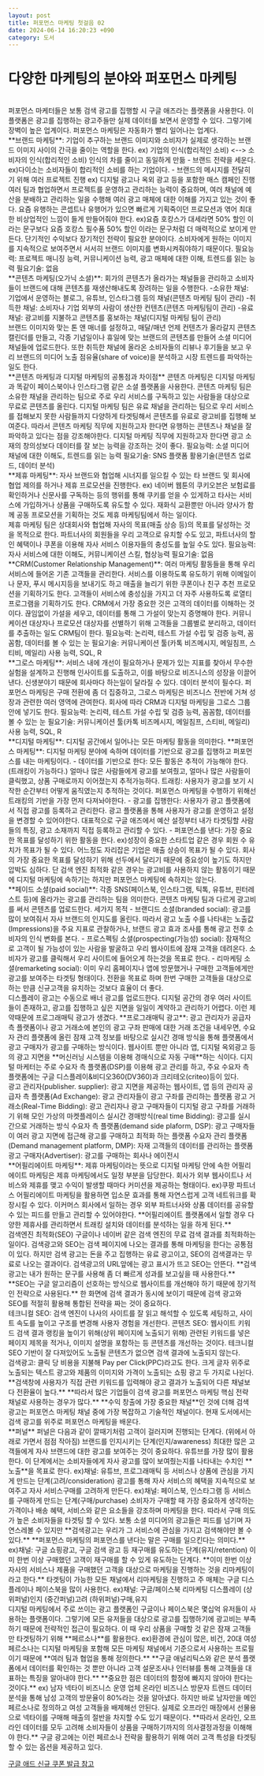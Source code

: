 ```yaml
---
layout: post
title: 퍼포먼스 마케팅 첫걸음 02
date: 2024-06-14 16:20:23 +090
category: 도서
---
```

# 다양한 마케팅의 분야와 퍼포먼스 마케팅  

<br>  
퍼포먼스 마케터들은 보통 검색 광고를 집행할 시 구글 애즈라는 플랫폼을 사용한다.  
이 플랫폼은 광고를 집행하는 광고주들만 실제 데이터를 보면서 운영할 수 있다.  
그렇기에 장벽이 높은 업계이다.  
퍼포먼스 마케팅은 자동화가 빨리 일어나는 업계다.  
<br>  
**브랜드 마케팅**: 기업이 추구하는 브랜드 이미지와 소비자가 실제로 생각하는 브랜드 이미지 사이의 간극을 줄이는 역할을 한다.  
ex) 기업의 인식(합리적인 소비) <--> 소비자의 인식(합리적인 소비)  
                인식의 차를 줄이고 동일하게 만듦  
- 브랜드 전략을 세운다.  
ex)다이소는 소비자들이 합리적인 소비를 하는 기업이다.  
- 브랜드의 메시지를 전달히기 위해 여러 프로젝트 진행  
ex) 디지털 광고나 옥외 광고 등을 포함한 매스 캠페인 진행  
여러 팀과 협업하면서 프로젝트를 운영하고 관리하는 능력이 중요하며, 여러 채널에 예산을 분배하고 관리하는 일을 수행해  
여러 광고 매체에 대한 이해를 가지고 있는 것이 좋다.  
요즘 유행하는 콘셉트나 유행어가 있으면 빠르게 기획죽이던 프로모션과 엮어 최대한 비상업적인 느낌이 들게 만들어줘야 한다.  
ex)요즘 호캉스가 대세라면 50% 할인 이라는 문구보다 요즘 호캉스 필수품 50% 할인 이라는 문구처럼 더 매력적으로 보이게 만든다.  
단기적인 수익보다 장기적인 전략이 필요한 분야이다. 소비자에게 원하는 이미지를 지속적으로 보여주면서 서서히 브랜드 이미지를 변화시켜줘야하기 때문이다.  
필요능력: 프로젝트 매니징 능력, 커뮤니케이션 능력, 광고 매체에 대한 이해, 트렌드를 읽는 능력  
필요기술: 없음  
<br>  
**콘텐츠 마케팅(오가닉 소셜)**: 회가의 콘텐츠가 올라가는 채널들을 관리하고 소비자들이 브랜드에 대해 콘텐츠를 재생산해내도록 장려하는 일을 수행한다.  
-소유한 채널: 기업에서 운영하는 블로그, 유튜브, 인스타그램 등의 채널(콘텐츠 마케팅 팀이 관리)  
-취득한 채널: 소비자나 기업 외부의 사람이 생산한 컨텐츠(콘텐츠 마케팅팀이 관리)  
-유료 채널: 광고비를 지불하고 콘텐츠를 홍보하는 채널(디지털 마케팅 팀이 관리)  
<br>  
브랜드 이미지와 맞는 톤 앤 매너를 설정하고, 매달/매년 언제 컨텐츠가 올라갈지 콘텐츠 캘린더를 만들고,  
각종 기념일이나 휴일에 맞는 브랜드의 콘텐츠를 만들어 소셜 미디어 채널들에 업로드한다.  
또한 취득한 채널에 올라온 소비자들의 리뷰나 후기들을 보고 우리 브랜드의 미디어 노출 점유율(share of voice)을 분석하고 시장 트렌드를 파악하는 일도 한다.  
<br>
**콘텐츠 마케팅과 디지털 마케팅의 공통점과 차이점**  
콘텐츠 마케팅은 디지털 마케팅과 똑같이 페이스북이나 인스타그램 같은 소셜 플랫폼을 사용한다.  
콘텐츠 마케팅 팀은 소유한 채널을 관리하는 팀으로 주로 우리 서비스를 구독하고 있는 사람들을 대상으로 무료로 콘텐츠를 올린다. 
디지털 마케팅 팀은 유료 채널을 관리하는 팀으로 우리 서비스를 접해보지 못한 사람들까지 다양하게 타겟팅해서 콘텐츠를 유료로 광고비를 집행해 보여준다.  
따라서 콘텐츠 마케팅 직무에 지원하고자 한다면 유행하는 콘텐츠나 채널을 잘 파악하고 있다는 점을 강조해야한다.  
디지털 마케팅 직무에 지원하고자 한다면 광고 소재의 창의성보다 데이터를 잘 보는 능력을 강조하는 것이 좋다.  
필요능력: 소셜 미디어 채널에 대한 이해도, 트렌드를 읽는 능력  
필요기술: SNS 플랫폼 활용기술(콘텐츠 업로드, 데이터 분석)  
<br>  
**제휴 마케팅**: 자사 브랜드와 협업해 시너지를 일으킬 수 있는 타 브랜드 및 회사에 협업 제의를 하거나 제휴 프로모션을 진행한다.  
ex) 네이버 웹툰의 쿠키오븐은 보험료를 확인하거나 신문사를 구독하는 등의 행위를 통해 쿠키를 얻을 수 있게하고 타사는 서비스에 가입하거나 상품을 구매하도록 유도할 수 있다.  
재화식 교환뿐만 아니라 양사가 함께 공동 프로모션을 기획하는 것도 제휴 마케팅팀에서 하는 일이다.  
<br>  
제휴 마케팅 팀은 상대회사와 협업해 자사의 목표(매출 상승 등)의 목표를 달성하는 것을 목적으로 한다.  
파트너사의 회원들을 우리 고객으로 유치할 수도 있고, 파트너사의 할인 혜택이나 쿠폰을 이용해 자사 서비스 이용자들의 충성도를 높일 수도 있다.  
필요능력: 자사 서비스에 대한 이해도, 커뮤니케이션 스킬, 협상능력  
필요기술: 없음  
<br>  
**CRM(Customer Relationship Management)**: 여러 마케팅 활동들을 통해 우리 서비스에 들어온 기존 고객들을 관리한다.  
서비스를 이용하도록 유도하기 위해 이메일이나 문자, 푸시 메시지등을 보내기도 하고 매출을 늘리기 위한 쿠폰이나 친구 추천 프로모션을 기획하기도 한다.  
고객들이 서비스에 충성심을 가지고 더 자주 사용하도록 로열티 프로그램을 기획하기도 한다.  
CRM에서 가장 중요한 것은 고객의 데이터를 이해하는 것이다. 끊임없이 가설을 세우고, 데이터를 통해 그 가설이 맞는지 증명해야 한다.  
커뮤니케이션 대상자나 프로모션 대상자를 선별하기 위해 고객들을 그룹별로 분리하고, 데이터를 추출하는 일도 CRM팀이 한다.  
필요능력: 논리력, 테스트 가설 수립 및 검증 능력, 꼼꼼함, 데이터를 볼 수 있는 눈  
필요기술: 커뮤니케이션 툴(카톡 비즈메시지, 메일침프, 스티비, 메일리) 사용 능력, SQL, R  
<br>  
**그로스 마케팅**: 서비스 내에 개선이 필요하거나 문제가 있는 지표를 찾아서 무수한 실험을 설계하고 진행해 인사이트를 도출하고, 이를 바탕으로 비즈니스의 성장을 이끌어낸다.  
신생분야기 때문에 회사마다 하는일이 달라질 수 있다. 데이터 분석이 필수다.  
퍼포먼스 마케팅은 구매 전환에 좀 더 집중하고, 그로스 마케팅은 비즈니스 전반에 거쳐 성장과 관련한 여러 영역에 관여한다.  
회사에 따라 CRM과 디지털 마케팅을 그로스 그룹안에 넣기도 한다.  
필요능력: 논리력, 테스트 가설 수립 및 검증 능력, 꼼꼼함, 데이터를 볼 수 있는 눈  
필요기술: 커뮤니케이션 툴(카톡 비즈메시지, 메일침프, 스티비, 메일리) 사용 능력, SQL, R  
<br>  
**디지털 마케팅**: 디지털 공간에서 일어나는 모든 마케팅 활동을 의미한다.  
**퍼포먼스 마케팅**: 디지털 마케팅 분야에 속하며 데이터를 기반으로 광고를 집행하고 퍼포먼스를 내는 마케팅이다.  
- 데이터를 기반으로 한다: 모든 활동은 추적이 가능해야 한다.(트래킹이 가능하다.)  
얼마나 많은 사람들에게 광고를 보여줬고, 얼마나 많은 사람들이 클릭했고, 상품 구매로까지 이어졌는지 추적가능하다.  
트래킹: 사용자가 광고를 보기 시작한 순간부터 어떻게 움직였는지 추적하는 것이다.  
퍼포먼스 마케팅을 수행하기 위해선 트래킹의 기반을 가장 먼저 다져놔야한다.  
- 광고를 집행한다: 사용자가 광고 플랫폼에서 직접 광고를 등록하고 관리한다.  
광고 플랫폼을 통해 사용자가 광고를 운영하고 설정을 변경할 수 있어야한다.  
대표적으로 구글 애즈에서 예산 설정부터 내가 타겟팅할 사람들의 특징, 광고 소재까지 직접 등록하고 관리할 수 있다.  
- 퍼포먼스를 낸다: 가장 중요한 목표를 달성하기 위한 활동을 한다.  
ex)성장이 중요한 스타트업 같은 경우 회원 수 유치가 목표가 될 수 있다. 어느정도 자리잡은 기업은 매출 상승이 목표가 될 수 있다.  
회사의 가장 중요한 목표를 달성하기 위해 선두에서 달리기 때문에 중요성이 높기도 하지만 압박도 심하다.  
단 검색 엔진 최적화 같은 경우는 광고비를 사용하지 않는 활동이기 때문에 디지털 마케팅에 속하기는 하지만 퍼포먼스 마케팅에 속하지는 않는다.  
<br>  
**페이드 소셜(paid social)**: 각종 SNS(페이스북, 인스타그램, 틱톡, 유튜브, 핀터레스트 등)에 올라가는 광고를 관리하는 팀을 의미한다.  
콘텐츠 마케팅 팀과 다르게 광고비를 써서 콘텐츠를 업로드한다.  
세가지 목적  
- 브랜디드 소셜(branded social): 광고를 많이 보여줘서 자사 브랜드의 인지도를 올린다. 따라서 광고 노출 수를 나타내는 노출값(Impressions)을 주요 지표로 관찰하거나,  
브랜드 광고 효과 조사를 통해 광고 전후 소비자의 인식 변화를 본다.    
- 프로스펙팅 소셜(prospecting(가능성) social): 잠재적으로 고객이 될 가능성이 있는 사람을 발굴하고 우리 웹사이트에 잠재 고객을 데려온다.  
소비자가 광고를 클릭해서 우리 사이트에 들어오게 하는것을 목표로 한다.  
- 리마케팅 소셜(remarketing social): 이미 우리 홈페이지나 앱에 방문했거나 구매한 고객들에게만 광고를 보여주는 타겟팅 형태이다.  
전환을 목표로 하며 한번 구매한 고객들을 대상으로 하는 만큼 신규고객을 유치하는 것보다 효율이 더 좋다.  
<br>  
디스플레이 광고는 수동으로 배너 광고를 업로드한다. 디지털 공간의 경우 여러 사이트들이 존재하고, 광고를 집행하고 싶은 지면을 일일이 계약하고 관리하기 어렵다.  
이런 제약때문에 프로그래매틱 광고가 생겼다.  
**프로그래매틱 광고**: 광고 관리자가 공급자 측 플랫폼이나 광고 거래소에 본인의 광고 구좌 판매에 대한 거래 조건을 내세우면,  
수요자 관리 플랫폼에 올린 잠재 고객 정보를 바탕으로 실시간 경매 방식을 통해 플랫폼에서 광고 구매자가 광고를 구매하는 방식이다.  
웹사이트 뿐만 아니라 앱, 디지털 옥외광고 등의 광고 지면을 **머신러닝 시스템을 이용해 경매식으로 자동 구매**하는 식이다.  
디지털 마케터는 주로 수요자 측 플랫폼(DSP)를 이용해 광고 관리를 하고, 주요 수요자 측 플랫폼에는 구글 디스플레이&비디오360(DV360)과 크리테오(criteo)등이 있다.  
<br>  
광고 관리자(publisher. supplier): 광고 지면을 제공하는 웹사이트, 앱 등의 관리자  
공급자 측 플랫폼(Ad Exchange): 광고 관리자들이 광고 구좌를 관리하는 플랫폼  
광고 거래소(Real-Time Bidding): 광고 관리자나 광고 구매자들이 디지털 광고 구좌를 거래하기 위해 모인 가상의 마켓플레이스  
실시간 경매방식(real time Bidding): 광고를 실시간으로 거래하는 방식  
수요자 측 플랫폼(demand side plaform, DSP): 광고 구매자들이 여러 광고 지면에 접근해 광고를 구매하고 최적화 하는 플랫폼  
수요자 관리 플랫폼(Demand management platform, DMP): 자재 고객들의 데이터를 관리하는 플랫폼  
광고 구매자(Advertiser): 광고를 구매하는 회사나 에이전시  
<br>  
**어필리에이트 마케팅**: 제휴 마케팅이라는 뜻으로 디지털 마케팅 안에 속한 어필리에이트 마케팅은 제휴 마케팅에서도 일정 부분을 담당한다.  
회사가 외부 웹사이트나 서비스와 제휴를 맺고 수익이 발생할 때마다 커미션을 제공하는 형태이다.  
ex)쿠팡 파트너스  
어필리에이트 마케팅을 활용하면 입소문 효과를 통해 자연스럽게 고객 네트워크를 확장시킬 수 있다.  
이커머스 회사에서 일하는 경우 외부 파트너사와 상품 데이터를 공유할 수 있는 피드를 만들고 관리할 수 있어야한다.  
**어필리에이트 플랫폼에서 일할 경우 다양한 제휴사를 관리하면서 트래킹 설치와 데이터를 분석하는 일을 하게 된다.**  
<br>  
검색엔진 최적화(SEO) 구글이나 네이버 같은 검색 엔진의 무료 검색 결과를 최적화하는 일이다.  
검색광고와 SEO는 검색 페이지에 나오는 결과를 통해 마케팅을 한다는 공통점이 있다.  
하지만 검색 광고는 돈을 주고 집행하는 유료 광고이고, SEO의 검색결과는 무료로 나오는 결과이다.  
검색광고의 URL앞에는 광고 표시가 뜨고 SEO는 안뜬다.  
**검색광고는 내가 원하는 문구를 사용해 좀 더 빠르게 성과를 보고싶을 때 사용한다.**  
**SEO는 구글 알고리즘이 선호하는 방식으로 웹사이트를 개선해야 하기 때문에 장기적인 전략으로 사용된다.**  
한 화면에 검색 결과가 동시에 보이기 때문에 검색 광고와 SEO를 적절히 활용해 통합된 전략을 짜는 것이 중요하다.  
<br>  
테크니컬 SEO: 검색 엔진이 나사의 사이트를 잘 읽고 해석할 수 있도록 세팅하고, 사이트 속도를 높이고 구조를 변경해 사용자 경험을 개선한다.  
콘텐츠 SEO: 웹사이트 키워드 검색 결과 랭킹을 높이기 위해(상위 페이지에 노출되기 위해) 관련된 키워드를 넣은 페이지 제목을 적거나, 이미지 설명을 포함하는 등 콘텐츠를 개선하는 것이다.  
테크니컬 SEO 기반이 잘 다져있어도 노출될 콘텐츠가 없으면 검색 결과에 노출되지 않는다.  
<br>  
검색광고: 클릭 당 비용을 지불해 Pay per Click(PPC)라고도 한다.  
크게 글자 위주로 노출되는 텍스트 광고와 제품의 이미지와 가격이 노출되는 쇼핑 광고 두 가지로 나뉜다.  
**검색창에 사용자가 직접 관련 키워드를 입력해야 광고 결과가 노출되어 다른 채널보다 전환율이 높다.**  
**따라서 많은 기업들이 검색 광고를 퍼포먼스 마케팅 핵심 전략 채널로 사용하는 경우가 많다.**   
**수익 창출에 가장 중요한 채널**인 것에 더해 검색 광고는 퍼포먼스 마케팅 채널 중에 가장 복잡하고 기술적인 채널이다.  
현재 도서에서는 검색 광고를 위주로 퍼포먼스 마케팅을 배운다.  
<br>  
**퍼널**  
퍼널은 다음과 같이 깔때기처럼 고객이 걸러지며 진행되는 단계다.  (위에서 아래로 가면서 점점 작아짐)  
브랜드를 인지시키는 단계(인지/awareness)  
최대한 많은 고객들에게 자사 브랜드에 대한 광고를 보여주는 것이 중요하다. 유튜브를 가장 많이 활용한다.  
이 단계에서는 소비자들에게 자사 광고를 많이 보여줬는지를 나타내는 수치인 **노출**을 목표로 한다.  
ex)채널: 유튜브, 프로그래매틱 등  
서비스나 상품에 관심을 가지게 만드는 단계(고려/consideration)  
광고를 통해 자사 서비스의 혜택을 지속적으로 보여주고 자사 서비스구매를 고려하게 만든다.  
ex)채널: 페이스북, 인스타그램 등  
서비스를 구매하게 만드는 단계(구매/purchase)  
소비자가 구매할 때 가장 중요하게 생각하는 가격이나 배송 혜택, 서비스와 같은 요소들을 강조하며 마케팅을 한다.  
따라서 구매 의도가 높은 소비자들을 타겟팅 할 수 있다.  
보통 소셜 미디어의 광고들은 피드를 넘기며 자연스레볼 수 있지만 **검색광고는 우리가 그 서비스에 관심을 가지고 검색해야만 볼 수 있다.**  
**퍼포먼스 마케팅의 퍼포먼스를 낸다는 말은 구매를 일으킨다는 의미다.**  
ex)채널: 구글 쇼핑광고, 구글 검색 광고 등  
재구매를 유도하는 단계(유지/retention)  
이미 한번 이상 구매했던 고객이 재구매를 할 수 있게 유도하는 단계다.  
**이미 한번 이상 자사의 서비스나 제품을 구매했던 고객을 대상으로 마케팅을 진행하는 것을 리마케팅이라고 한다.**  
타겟팅이 가능한 모든 채널에서 리마케팅을 진행하고 주 매체는 구글 디스플레이나 페이스북을 많이 사용한다.  
ex)채널: 구글/페이스북 리마케팅 디스플레이  
(상위퍼널)인지  
(중간퍼널)고려  
(하위퍼널)구매,유지  
<br>  
디지털 마케팅에서 주로 쓰이는 광고 플랫폼인 구글이나 페이스북은 몇십억 유저들이 사용하는 플랫폼이다.  
그렇기에 모든 유저들을 대상으로 광고를 집행하기에 광고비는 부족하기 때문에 전략적인 접근이 필요하다.  
이 때 우리 상품을 구매할 것 같은 잠재 고객들만 타겟팅하기 위해 **페르소나**를 활용한다.  
ex)환경에 관심이 많은, 비건, 20대 여성  
페르소나는 디지털 마케팅을 포함해 모든 마케팅 채널에서 기준으로서 사용하는 프로필이기 때문에 **여러 팀과 협업을 통해 정의한다.**  
**구글 애널리틱스와 같은 분석 플랫폼에서 데이터를 확인하는 것 뿐만 아니라 고객 설문조사나 인터뷰를 통해 고객들을 대표하는 특징을 알아내야 한다.**  
**중요한 점은 데이터의 함정에 빠지지 않아야 한다는 것이다.**  
ex) 남자 넥타이 비즈니스 운영 업체  
온라인 비즈니스 방문자 트렌드 데이터 분석을 통해 남성 고객의 방문율이 80%라는 것을 알아냈다.  
하지만 바로 남자만을 메인 페르소나로 정의하고 여성 고객들을 배제해선 안된다.  
실제로 오프라인 매장에서 선물용으로 넥타이를 구매해 매출의 절반을 차지할 수도 있기 때문이다.  
**따라서 온라인, 오프라인 데이터를 모두 고려해 소비자들이 상품을 구매하기까지의 의사결정과정을 이해해야 한다.**  
구글 광고에는 이런 페르소나 전략을 활용하기 위해 여러 고객 특성을 타겟팅 할 수 있는 옵션을 제공하고 있다.  

[구글 애드 신규 쿠폰 발급 참고](https://brunch.co.kr/@primingads/75)  